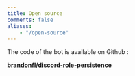 ```yaml
---
title: Open source
comments: false
aliases:
    - "/open-source"
---
```


The code of the bot is available on Github : 

**[brandonfl/discord-role-persistence](https://github.com/brandonfl/discord-role-persistence)**
